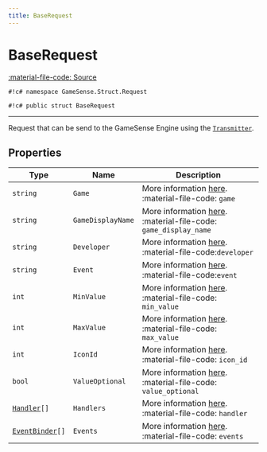 ```yaml
---
title: BaseRequest
---
```


# BaseRequest
[:material-file-code: Source](https://github.com/habetuz/GameSense/blob/main/Struct/Request/BaseRequest.cs)

`#!c# namespace GameSense.Struct.Request`

`#!c# public struct BaseRequest`

---

Request that can be send to the GameSense Engine using the [`Transmitter`](Transmitter.md).

## Properties
| Type                                | Name              | Description                                                                                                                                                                                   |
| ----------------------------------- | ----------------- | --------------------------------------------------------------------------------------------------------------------------------------------------------------------------------------------- |
| `string`                            | `Game`            | More information [here](https://github.com/SteelSeries/gamesense-sdk/blob/master/doc/api/sending-game-events.md#registering-a-game). :material-file-code: `game`                              | 
| `string`                            | `GameDisplayName` | More information [here](https://github.com/SteelSeries/gamesense-sdk/blob/master/doc/api/sending-game-events.md#registering-a-game). :material-file-code: `game_display_name`                 |
| `string`                            | `Developer`       | More information [here](https://github.com/SteelSeries/gamesense-sdk/blob/master/doc/api/sending-game-events.md#registering-a-game). :material-file-code:`developer`                          |
| `string`                            | `Event`           | More information [here](https://github.com/SteelSeries/gamesense-sdk/blob/master/doc/api/sending-game-events.md#registering-an-event). :material-file-code:`event`                            |
| `int`                               | `MinValue`        | More information [here](https://github.com/SteelSeries/gamesense-sdk/blob/master/doc/api/sending-game-events.md#registering-an-event). :material-file-code: `min_value`                       |
| `int`                               | `MaxValue`        | More information [here](https://github.com/SteelSeries/gamesense-sdk/blob/master/doc/api/sending-game-events.md#registering-an-event). :material-file-code: `max_value`                       |
| `int`                               | `IconId`          | More information [here](https://github.com/SteelSeries/gamesense-sdk/blob/master/doc/api/sending-game-events.md#registering-an-event). :material-file-code: `icon_id`                         |
| `bool`                              | `ValueOptional`   | More information [here](https://github.com/SteelSeries/gamesense-sdk/blob/master/doc/api/sending-game-events.md#registering-an-event). :material-file-code: `value_optional`                  |
| [`Handler`](Handler.md)`[]`         | `Handlers`        | More information [here](https://github.com/SteelSeries/gamesense-sdk/blob/master/doc/api/sending-game-events.md#registering-an-event). :material-file-code: `handler`                         |
| [`EventBinder`](EventBinder.md)`[]` | `Events`          | More information [here](https://github.com/SteelSeries/gamesense-sdk/blob/master/doc/api/sending-game-events.md#sending-multiple-event-updates-in-one-request). :material-file-code: `events` |
